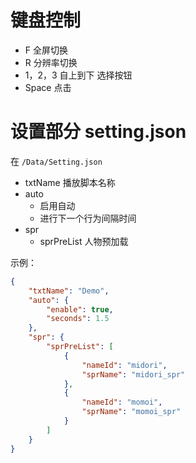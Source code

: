 # 键盘控制

- F 全屏切换
- R 分辨率切换
- 1，2，3 自上到下 选择按钮
- Space 点击

# 设置部分 setting.json

在 `/Data/Setting.json`

- txtName 播放脚本名称
- auto
  - 启用自动
  - 进行下一个行为间隔时间
- spr 
  - sprPreList 人物预加载

示例：
```json
{
    "txtName": "Demo",
    "auto": {
        "enable": true,
        "seconds": 1.5
    },
    "spr": {
        "sprPreList": [
            {
                "nameId": "midori",
                "sprName": "midori_spr"
            },
            {
                "nameId": "momoi",
                "sprName": "momoi_spr"
            }
        ]
    }
}
```